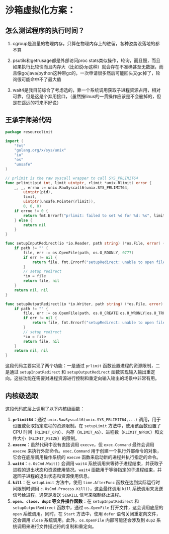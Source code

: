 # 沙箱虚拟化方案：

## 怎么测试程序的执行时间？

1. cgroup是测量的物理内存，只算在物理内存上的驻留，各种姿势没落地的都不算

2. psutils和getrusage都是外部访问proc stats类似操作，轮询，而且慢，而且如果执行比较快而且内存大（比如说dp这种）就会存在不准确甚至无数据，而且像go/java/python这种带gc的，一次申请很多然后可能回头又gc掉了，轮询很可能命中不了最大值

3. wait4是我目前综合了考虑选的，靠一个系统调用获取子进程资源占用，相对可靠，但是这是个弃用接口，（虽然按linus的一贯操作应该是不会删掉的，但是在遥远的将来不好说）







## 王承宇师弟代码

```go
package resourcelimit

import (
	"fmt"
	"golang.org/x/sys/unix"
	"io"
	"os"
	"unsafe"
)

// prlimit is the raw syscall wrapper to call SYS_PRLIMIT64
func prlimit(pid int, limit uintptr, rlimit *unix.Rlimit) error {
	_, _, errno := unix.RawSyscall6(unix.SYS_PRLIMIT64,
		uintptr(pid),
		limit,
		uintptr(unsafe.Pointer(rlimit)),
		0, 0, 0)
	if errno != 0 {
		return fmt.Errorf("prlimit: failed to set %d for %d: %s", limit, pid, errno)
	} else {
		return nil
	}
}

func setupInputRedirect(io *io.Reader, path string) (*os.File, error) {
	if path != "" {
		file, err := os.OpenFile(path, os.O_RDONLY, 0777)
		if err != nil {
			return file, fmt.Errorf("setupRedirect: unable to open file `%s`", err)
		}
		// setup redirect
		*io = file
		return file, nil
	}
	return nil, nil
}

func setupOutputRedirect(io *io.Writer, path string) (*os.File, error) {
	if path != "" {
		file, err := os.OpenFile(path, os.O_CREATE|os.O_WRONLY|os.O_TRUNC, 0777)
		if err != nil {
			return file, fmt.Errorf("setupRedirect: unable to open file `%s`", err)
		}
		// setup redirect
		*io = file
		return file, nil
	}
	return nil, nil
}
```

这段代码主要实现了两个功能：一是通过 `prlimit` 函数设置进程的资源限制，二是通过 `setupInputRedirect` 和 `setupOutputRedirect` 函数实现输入输出重定向。这些功能在需要对进程资源进行控制和重定向输入输出的场景中非常有用。





## 内核级选取

这段代码底层上调用了以下内核级函数：

1. **`prlimit64`**：通过 `unix.RawSyscall6(unix.SYS_PRLIMIT64,...)` 调用，用于设置或获取指定进程的资源限制。在 `setupLimit` 方法中，使用该函数设置了 CPU 时间（`RLIMIT_CPU`）、内存（`RLIMIT_AS`）、进程数（`RLIMIT_NPROC`）和文件大小（`RLIMIT_FSIZE`）的限制。
2. **`execve`**：虽然代码中没有直接调用 `execve`，但 `exec.Command` 最终会调用 `execve` 来执行外部命令。`exec.Command` 用于创建一个执行外部命令的对象，它会在底层调用操作系统的 `execve` 函数来启动新的进程并执行指定的命令。
3. **`wait4`**：`c.OsCmd.Wait()` 会调用 `wait4` 系统调用来等待子进程结束，并获取子进程的退出状态和资源使用情况。`wait4` 函数用于等待指定的子进程结束，并返回子进程的退出状态和资源使用信息。
4. **`kill`**：在 `setupLimit` 方法中，使用 `time.AfterFunc` 函数在达到实际运行时间限制时调用 `c.OsCmd.Process.Kill()`，这会最终调用 `kill` 系统调用来发送信号给进程，通常是发送 `SIGKILL` 信号来强制终止进程。
5. **`open`、`close`、`dup2` 等文件操作函数**：在 `setupInputRedirect` 和 `setupOutputRedirect` 函数中，通过 `os.OpenFile` 打开文件，这会调用底层的 `open` 系统调用。同时，在 `Start` 方法中，使用 `defer` 语句关闭重定向文件，这会调用 `close` 系统调用。此外，`os.OpenFile` 内部可能还会涉及到 `dup2` 系统调用来进行文件描述符的复制和重定向。